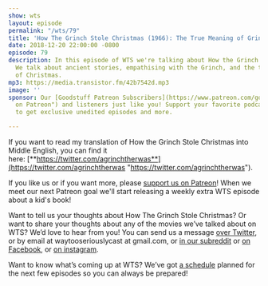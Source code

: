 ```yaml
---
show: wts
layout: episode
permalink: "/wts/79"
title: 'How The Grinch Stole Christmas (1966): The True Meaning of Grinchmas'
date: 2018-12-20 22:00:00 -0800
episode: 79
description: In this episode of WTS we're talking about How the Grinch Stole Christmas.
  We talk about ancient stories, empathising with the Grinch, and the true meaning
  of Christmas.
mp3: https://media.transistor.fm/42b7542d.mp3
image: ''
sponsor: Our [Goodstuff Patreon Subscribers](https://www.patreon.com/goodstuff "Goodstuff
  on Patreon") and listeners just like you! Support your favorite podcasts directly
  to get exclusive unedited episodes and more.

---
```

If you want to read my translation of How the Grinch Stole Christmas into Middle English, you can find it here: [**https://twitter.com/agrinchtherwas**](https://twitter.com/agrinchtherwas "https://twitter.com/agrinchtherwas").

If you like us or if you want more, please [support us on Patreon](https://www.patreon.com/clockworkscast)! When we meet our next Patreon goal we'll start releasing a weekly extra WTS episode about a kid's book!

Want to tell us your thoughts about How The Grinch Stole Christmas? Or want to share your thoughts about any of the movies we’ve talked about on WTS? We’d love to hear from you! You can send us a message [over Twitter](http://www.twitter.com/wtscast), or by email at waytooseriouslycast at gmail.com, or [in our subreddit](https://www.reddit.com/r/Goodstuff_fm/) or [on Facebook](http://www.facebook.com/wtscast), or [on instagram](https://www.instagram.com/waytooseriously/).

Want to know what’s coming up at WTS? We’ve got [a schedule](https://docs.google.com/document/d/1f6fvTgbzQOCUD_potL6mWClmSC3D2cOBgKz36OwSC68) planned for the next few episodes so you can always be prepared!